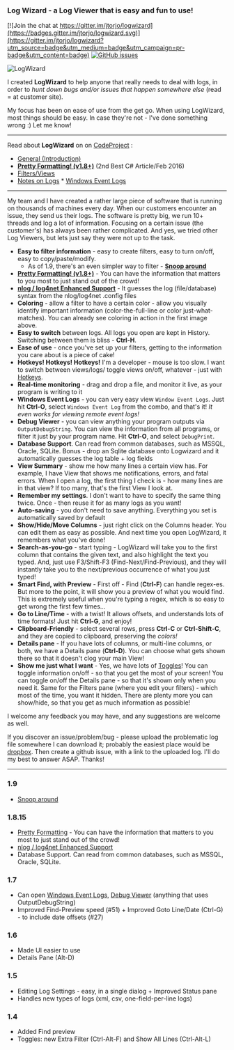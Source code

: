 ﻿### Log Wizard - a Log Viewer that is easy and fun to use!

[![Join the chat at https://gitter.im/jtorjo/logwizard](https://badges.gitter.im/jtorjo/logwizard.svg)](https://gitter.im/jtorjo/logwizard?utm_source=badge&utm_medium=badge&utm_campaign=pr-badge&utm_content=badge)  [![GitHub issues](https://img.shields.io/github/issues/jtorjo/logwizard.svg)](https://github.com/jtorjo/logwizard/issues)

![LogWizard](https://github.com/jtorjo/logwizard/blob/master/src/images/lw_demo.gif)

I created **LogWizard** to help anyone that really needs to deal with logs, in order to _hunt down bugs and/or issues that happen somewhere else_ (read = at customer site).

My focus has been on ease of use from the get go. When using LogWizard, most things should be easy. In case they're not - I've done something wrong :) Let me know!

***

Read about **LogWizard** on on <a href="http://www.codeproject.com" target="_blank">CodeProject</a> : 
* <a href="http://www.codeproject.com/Articles/1023815/LogWizard-a-Log-Viewer-that-is-easy-and-fun-to-use" target="_blank">General (Introduction)</a>  
* <a href="http://www.codeproject.com/Articles/1078310/Log-Wizard-Make-your-Logs-Look-Pretty" target="_blank"><b>Pretty Formatting! (v1.8+)</b></a>  (2nd Best C# Article/Feb 2016)
* <a href="http://www.codeproject.com/Articles/1045528/LogWizard-Filter-your-Logs-Inside-out" target="_blank">Filters/Views</a>   
* <a href="http://www.codeproject.com/Articles/1039389/LogWizard-Talk-About-your-Logs" target="_blank">Notes on Logs</a> *  <a href="http://www.codeproject.com/Articles/1073292/Log-Wizard-Viewing-Windows-Event-Logs-Can-Be-Fun" target="_blank">Windows Event Logs</a> 

***

My team and I have created a rather large piece of software that is running on thousands of machines every day. When our customers encounter an issue, they send us their logs. The software is pretty big, we run 10+ threads and log a lot of information. Focusing on a certain issue (the customer's) has always been rather complicated. And yes, we tried other Log Viewers, but lets just say they were not up to the task.

- **Easy to filter information** - easy to create filters, easy to turn on/off, easy to copy/paste/modify.
  - As of 1.9, there's an even simpler way to filter - [**Snoop around**](https://github.com/jtorjo/logwizard/wiki/Snoop)
- [**Pretty Formatting! (v1.8+)**](http://www.codeproject.com/Articles/1078310/Log-Wizard-Make-your-Logs-Look-Pretty) - You can have the information that matters to you most to just stand out of the crowd!
- [**nlog / log4net Enhanced Support**](https://github.com/jtorjo/logwizard/wiki/loglibraries) - It guesses the log (file/database) syntax from the nlog/log4net .config files
- **Coloring** - allow a filter to have a certain color - allow you visually identify important information (color-the-full-line or color just-what-matches). You can already see coloring in action in the first image above.
- **Easy to switch** between logs. All logs you open are kept in History. Switching between them is bliss - **Ctrl-H**.
- **Ease of use** - once you've set up your filters, getting to the information you care about is a piece of cake!
- **Hotkeys! Hotkeys! Hotkeys!** I'm a developer - mouse is too slow. I want to switch between views/logs/ toggle views on/off, whatever - just with [Hotkeys](Hotkeys).
- **Real-time monitoring** - drag and drop a file, and monitor it live, as your program is writing to it
- **Windows Event Logs** - you can very easy view `Window Event Logs`. Just hit **Ctrl-O**, select `Windows Event Log` from the combo, and that's it! _It even works for viewing remote event logs!_
- **Debug Viewer** - you can view anything your program outputs via `OutputDebugString`. You can view the information from all programs, or filter it just by your program name. Hit **Ctrl-O**, and select `DebugPrint`.
- **Database Support**. Can read from common databases, such as MSSQL, Oracle, SQLite. Bonus - drop an Sqlite database onto Logwizard and it automatically guesses the log table + log fields
- **View Summary** - show me how many lines a certain view has. For example, I have View that shows me notifications, errors, and fatal errors. When I open a log, the first thing I check is - how many lines are in that view? If too many, that's the first View I look at.
- **Remember my settings**. I don't want to have to specify the same thing twice. Once - then reuse it for as many logs as you want!
- **Auto-saving** - you don't need to save anything. Everything you set is automatically saved by default
- **Show/Hide/Move Columns** - just right click on the Columns header. You can edit them as easy as possible. And next time you open LogWizard, it remembers what you've done!
- **Search-as-you-go** - start typing - LogWizard will take you to the first column that contains the given text, and also highlight the text you typed. And, just use F3/Shift-F3 (Find-Next/Find-Previous), and they will instantly take you to the next/previous occurrence of what you just typed!
- **Smart Find, with Preview** - First off - Find (**Ctrl-F**) can handle regex-es. But more to the point, it will show you a preview of what you would find. This is extremely useful when you're typing a regex, which is so easy to get wrong the first few times...
- **Go to Line/Time** - with a twist! It allows offsets, and understands lots of time formats! Just hit **Ctrl-G**, and enjoy!
- **Clipboard-Friendly** - select several rows, press **Ctrl-C** or **Ctrl-Shift-C**, and they are copied to clipboard, preserving the _colors!_
- **Details pane** - If you have lots of columns, or multi-line columns, or both, we have a Details pane (**Ctrl-D**). You can choose what gets shown there so that it doesn't clog your main View!
- **Show me just what I want** - Yes, we have lots of [Toggles](Toggles)! You can toggle information on/off - so that you get the most of your screen! You can toggle on/off the Details pane - so that it's shown only when you need it. Same for the Filters pane (where you edit your filters) - which most of the time, you want it hidden. There are plenty more you can show/hide, so that you get as much information as possible!

I welcome any feedback you may have, and any suggestions are welcome as well. 

If you discover an issue/problem/bug - please upload the problematic log file somewhere I can download it; probably the easiest place would be [dropbox](http://www.dropbox.com). Then create a github issue, with a link to the uploaded log. I'll do my best to answer ASAP. 
Thanks!


***

### 1.9
- [Snoop around](https://github.com/jtorjo/logwizard/wiki/Snoop)

### 1.8.15
- [Pretty Formatting](http://www.codeproject.com/Articles/1078310/Log-Wizard-Make-your-Logs-Look-Pretty) - You can have the information that matters to you most to just stand out of the crowd!
- [nlog / log4net Enhanced Support](https://github.com/jtorjo/logwizard/wiki/loglibraries)
- Database Support. Can read from common databases, such as MSSQL, Oracle, SQLite. 

### 1.7
- Can open [Windows Event Logs](http://www.codeproject.com/Articles/1073292/Log-Wizard-Viewing-Windows-Event-Logs-Can-Be-Fun), [Debug Viewer](http://www.codeproject.com/Articles/1073292/Log-Wizard-Viewing-Windows-Event-Logs-Can-Be-Fun#debug) (anything that uses OutputDebugString)
- Improved Find-Preview speed (#51) + Improved Goto Line/Date (Ctrl-G) - to include date offsets (#27)

### 1.6
- Made UI easier to use
- Details Pane (Alt-D)

### 1.5
- Editing Log Settings - easy, in a single dialog + Improved Status pane
- Handles new types of logs (xml, csv, one-field-per-line logs)

### 1.4
- Added Find preview
- Toggles: new Extra Filter (Ctrl-Alt-F) and Show All Lines (Ctrl-Alt-L)

